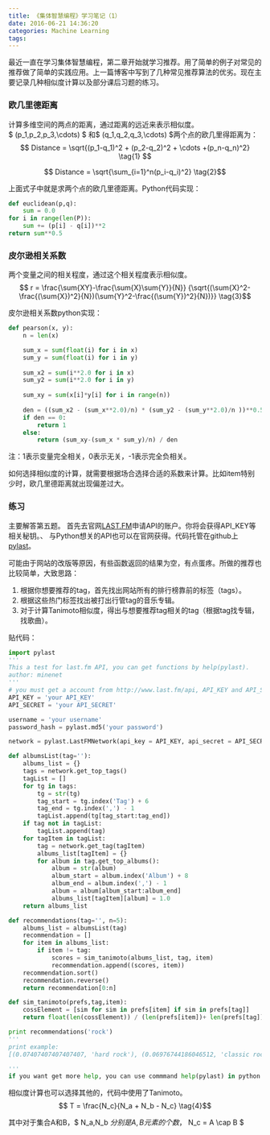 ```yaml
---
title: 《集体智慧编程》学习笔记（1）
date: 2016-06-21 14:36:20
categories: Machine Learning
tags:
---
```

最近一直在学习集体智慧编程，第二章开始就学习推荐。用了简单的例子对常见的推荐做了简单的实践应用。上一篇博客中写到了几种常见推荐算法的优劣。现在主要记录几种相似度计算以及部分课后习题的练习。
### 欧几里德距离
计算多维空间的两点的距离，通过距离的远近来表示相似度。  
$ (p_1,p_2,p_3,\cdots) $  和$ (q_1,q_2,q_3,\cdots) $两个点的欧几里得距离为：  
$$ Distance = \sqrt{(p_1-q_1)^2 + (p_2-q_2)^2 + \cdots +(p_n-q_n)^2} \tag{1} $$ 

$$  Distance = \sqrt{\sum_{i=1}^n(p_i-q_i)^2}  \tag{2}$$

上面式子中就是求两个点的欧几里德距离。Python代码实现：
```py
def euclidean(p,q):
    sum = 0.0
for i in range(len(P)):
    sum += (p[i] - q[i])**2
return sum**0.5
```
### 皮尔逊相关系数
两个变量之间的相关程度，通过这个相关程度表示相似度。  
$$ r = \frac{\sum{XY}-\frac{\sum{X}\sum{Y}}{N}} {\sqrt{(\sum{X}^2-\frac{(\sum{X})^2}{N})(\sum{Y}^2-\frac{(\sum{Y})^2}{N})}}  \tag{3}$$

皮尔逊相关系数python实现：
```py
def pearson(x, y):
    n = len(x)

    sum_x = sum(float(i) for i in x)
    sum_y = sum(float(i) for i in y)
    
    sum_x2 = sum(i**2.0 for i in x)
    sum_y2 = sum(i**2.0 for i in y)
    
    sum_xy = sum(x[i]*y[i] for i in range(n))
    
    den = ((sum_x2 - (sum_x**2.0)/n) * (sum_y2 - (sum_y**2.0)/n ))**0.5
    if den == 0:
    	return 1
    else:
    	return (sum_xy-(sum_x * sum_y)/n) / den

```
注：1表示变量完全相关，0表示无关，-1表示完全负相关。

如何选择相似度的计算，就需要根据场合选择合适的系数来计算。比如item特别少时，欧几里德距离就出现偏差过大。 

### 练习 
 
主要解答第五题。
首先去官网[LAST.FM](http://www.last.fm)申请API的账户。你将会获得API_KEY等相关秘钥。、
与Python想关的API也可以在官网获得。代码托管在github上[pylast](https://github.com/pylast/pylast)。

可能由于网站的改版等原因，有些函数返回的结果为空，有点蛋疼。所做的推荐也比较简单，大致思路：
1. 根据你想要推荐的tag，首先找出网站所有的排行榜靠前的标签（tags）。
2. 根据这些热门标签找出被打出行管tag的音乐专辑。
3. 对于计算Tanimoto相似度，得出与想要推荐tag相关的tag（根据tag找专辑，找歌曲）。

贴代码： 
```py
import pylast
'''
This a test for last.fm API, you can get functions by help(pylast).
author: minenet
'''
# you must get a account from http://www.last.fm/api, API_KEY and API_SECRET
API_KEY = 'your API_KEY' 
API_SECRET = 'your API_SECRET'

username = 'your username'
password_hash = pylast.md5('your password')

network = pylast.LastFMNetwork(api_key = API_KEY, api_secret = API_SECRET, username = username, password_hash = password_hash)

def albumsList(tag=''):
	albums_list = {}
	tags = network.get_top_tags()
	tagList = []
	for tg in tags:
		tg = str(tg)
		tag_start = tg.index('Tag') + 6
		tag_end = tg.index(',') - 1
		tagList.append(tg[tag_start:tag_end])
	if tag not in tagList:
		tagList.append(tag)
	for tagItem in tagList:	
		tag = network.get_tag(tagItem)
		albums_list[tagItem] = {}
		for album in tag.get_top_albums():
			album = str(album)
			album_start = album.index('Album') + 8
			album_end = album.index(',') - 1
			album = album[album_start:album_end]
			albums_list[tagItem][album] = 1.0		
	return albums_list

def recommendations(tag='', n=5):
	albums_list = albumsList(tag)
	recommendation = []
	for item in albums_list:
		if item != tag:
			scores = sim_tanimoto(albums_list, tag, item)
			recommendation.append((scores, item))
	recommendation.sort()
	recommendation.reverse()
	return recommendation[0:n]

def sim_tanimoto(prefs,tag,item):
	cossElement = [sim for sim in prefs[item] if sim in prefs[tag]]
	return float(len(cossElement)) / (len(prefs[item])+ len(prefs[tag]) - len(cossElement))

print recommendations('rock')
'''
print example:
[(0.07407407407407407, 'hard rock'), (0.06976744186046512, 'classic rock'), (0.06557377049180328, 'alternative rock'), (0.05660377358490566, 'pop'), (0.05084745762711865, 'british')]

'''
if you want get more help, you can use commmand help(pylast) in python command line. 
```  
相似度计算也可以选择其他的，代码中使用了Tanimoto。
$$ T = \frac{N_c}{N_a + N_b - N_c} \tag{4}$$

其中对于集合A和B，$ N_a,N_b $分别是A,B元素的个数，$ N_c = A \cap B $ 




 
